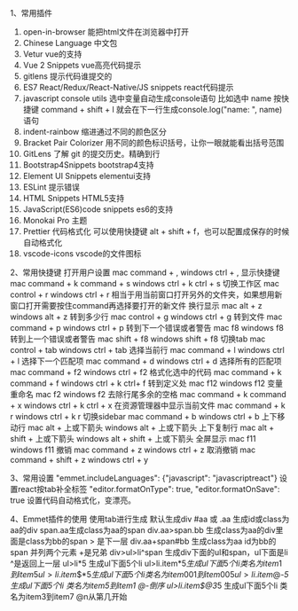 1、常用插件
  1. open-in-browser
    能把html文件在浏览器中打开
  2. Chinese Language
    中文包
  3. Vetur
    vue的支持
  4. Vue 2 Snippets
    vue高亮代码提示
  5. gitlens
    提示代码谁提交的
  6. ES7 React/Redux/React-Native/JS snippets
    react代码提示
  7. javascript console utils
    选中变量自动生成console语句
    比如选中 name 按快捷键 command + shift + l 就会在下一行生成console.log("name: ", name)语句
  8. indent-rainbow
    缩进通过不同的颜色区分
  9. Bracket Pair Colorizer
    用不同的颜色标识括号，让你一眼就能看出括号范围
  10. GitLens
    了解 git 的提交历史。精确到行
  11. Bootstrap4Snippets
    bootstrap4支持
  12. Element UI Snippets
    elementui支持
  13. ESLint
    提示错误
  14. HTML Snippets
    HTML5支持
  15. JavaScript(ES6)code snippets
    es6的支持
  16. Monokai Pro
    主题
  17. Prettier
    代码格式化 可以使用快捷键 alt + shift + f，也可以配置成保存的时候自动格式化
  18. vscode-icons
    vscode的文件图标

2、常用快捷键
  打开用户设置
    mac     command + ,
    windows ctrl + ,
  显示快捷键
    mac     command + k command + s
    windows ctrl + k ctrl + s
  切换工作区
    mac     control + r
    windows ctrl + r
    相当于用当前窗口打开另外的文件夹，如果想用新窗口打开需要按住command再选择要打开的新文件
  换行显示
    mac     alt + z
    windows alt + z
  转到多少行
    mac     control + g
    windows ctrl + g
  转到文件
    mac     command + p
    windows ctrl + p
  转到下一个错误或者警告
    mac     f8
    windows f8
  转到上一个错误或者警告
    mac     shift + f8
    windows shift + f8
  切换tab
    mac     control + tab
    windows ctrl + tab
  选择当前行
    mac     command + l
    windows ctrl + l
  选择下一个匹配项
    mac     command + d
    windows ctrl + d
  选择所有的匹配项
    mac     command + f2
    windows ctrl + f2
  格式化选中的代码
    mac     command + k command + f
    windows ctrl + k ctrl+ f
  转到定义处
    mac     f12
    windows f12
  变量重命名
    mac     f2
    windows f2
  去除行尾多余的空格
    mac     command + k command + x
    windows ctrl + k ctrl + x
  在资源管理器中显示当前文件
    mac     command + k r
    windows ctrl + k r
  切换sidebar
    mac     command + b
    windows ctrl + b
  上下移动行
    mac     alt + 上或下箭头
    windows alt + 上或下箭头
  上下复制行
    mac     alt + shift + 上或下箭头
    windows alt + shift + 上或下箭头
  全屏显示
    mac     f11
    windows f11
  撤销
    mac     command + z
    windows ctrl + z
  取消撤销
    mac     command + shift + z
    windows ctrl + y

3、常用设置
  "emmet.includeLanguages": {"javascript": "javascriptreact"} 设置react按tab补全标签
  "editor.formatOnType": true, 
  "editor.formatOnSave": true 设置代码自动格式化，变漂亮。

4、Emmet插件的使用
  使用tab进行生成
  默认生成div #aa 或 .aa  生成id或class为aa的div
  span.aa生成class为aa的span
  div.aa>span.bb 生成class为aa的div里面是class为bb的span    > 是下一层
  div.aa+span#bb 生成class为aa id为bb的span 并列两个元素    +是兄弟
  div>ul>li^span  生成div下面的ul和span，ul下面是li         ^是返回上一层
  ul>li*5   生成ul下面5个li
  ul>li.item$*5 生成ul下面5个li 类名为item1到item5
  ul>li.item$$$*5 生成ul下面5个li 类名为item001到item005
  ul>li.item$@-*5 生成ul下面5个li 类名为item5到item1  @-倒序
  ul>li.item$@3*5 生成ul下面5个li 类名为item3到item7   @n从第几开始
